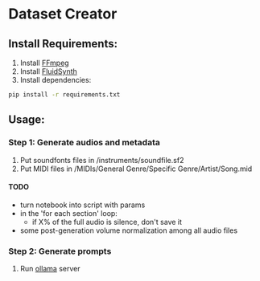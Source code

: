 # Dataset Creator

## Install Requirements:

1. Install [FFmpeg](https://www.ffmpeg.org/)
2. Install [FluidSynth](https://www.fluidsynth.org/)
3. Install dependencies:

```bash
pip install -r requirements.txt
```

## Usage:

### Step 1: Generate audios and metadata

1. Put soundfonts files in /instruments/soundfile.sf2
2. Put MIDI files in /MIDIs/General Genre/Specific Genre/Artist/Song.mid

#### TODO
- turn notebook into script with params
- in the 'for each section' loop:
    - if X% of the full audio is silence, don't save it
- some post-generation volume normalization among all audio files

### Step 2: Generate prompts

1. Run [ollama](https://ollama.com/) server